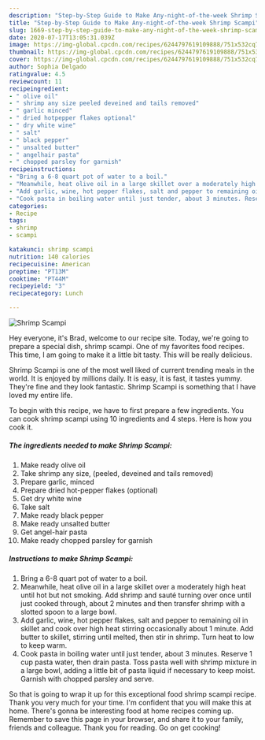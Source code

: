 ```yaml
---
description: "Step-by-Step Guide to Make Any-night-of-the-week Shrimp Scampi"
title: "Step-by-Step Guide to Make Any-night-of-the-week Shrimp Scampi"
slug: 1669-step-by-step-guide-to-make-any-night-of-the-week-shrimp-scampi
date: 2020-07-17T13:05:31.039Z
image: https://img-global.cpcdn.com/recipes/6244797619109888/751x532cq70/shrimp-scampi-recipe-main-photo.jpg
thumbnail: https://img-global.cpcdn.com/recipes/6244797619109888/751x532cq70/shrimp-scampi-recipe-main-photo.jpg
cover: https://img-global.cpcdn.com/recipes/6244797619109888/751x532cq70/shrimp-scampi-recipe-main-photo.jpg
author: Sophia Delgado
ratingvalue: 4.5
reviewcount: 11
recipeingredient:
- " olive oil"
- " shrimp any size peeled deveined and tails removed"
- " garlic minced"
- " dried hotpepper flakes optional"
- " dry white wine"
- " salt"
- " black pepper"
- " unsalted butter"
- " angelhair pasta"
- " chopped parsley for garnish"
recipeinstructions:
- "Bring a 6-8 quart pot of water to a boil."
- "Meanwhile, heat olive oil in a large skillet over a moderately high heat until hot but not smoking. Add shrimp and sauté turning over once until just cooked through, about 2 minutes and then transfer shrimp with a slotted spoon to a large bowl."
- "Add garlic, wine, hot pepper flakes, salt and pepper to remaining oil in skillet and cook over high heat stirring occasionally about 1 minute. Add butter to skillet, stirring until melted, then stir in shrimp. Turn heat to low to keep warm."
- "Cook pasta in boiling water until just tender, about 3 minutes. Reserve 1 cup pasta water, then drain pasta. Toss pasta well with shrimp mixture in a large bowl, adding a little bit of pasta liquid if necessary to keep moist. Garnish with chopped parsley and serve."
categories:
- Recipe
tags:
- shrimp
- scampi

katakunci: shrimp scampi 
nutrition: 140 calories
recipecuisine: American
preptime: "PT13M"
cooktime: "PT44M"
recipeyield: "3"
recipecategory: Lunch

---
```



![Shrimp Scampi](https://img-global.cpcdn.com/recipes/6244797619109888/751x532cq70/shrimp-scampi-recipe-main-photo.jpg)

Hey everyone, it's Brad, welcome to our recipe site. Today, we're going to prepare a special dish, shrimp scampi. One of my favorites food recipes. This time, I am going to make it a little bit tasty. This will be really delicious.

Shrimp Scampi is one of the most well liked of current trending meals in the world. It is enjoyed by millions daily. It is easy, it is fast, it tastes yummy. They're fine and they look fantastic. Shrimp Scampi is something that I have loved my entire life.




To begin with this recipe, we have to first prepare a few ingredients. You can cook shrimp scampi using 10 ingredients and 4 steps. Here is how you cook it.

<!--inarticleads1-->

##### The ingredients needed to make Shrimp Scampi:

1. Make ready  olive oil
1. Take  shrimp any size, (peeled, deveined and tails removed)
1. Prepare  garlic, minced
1. Prepare  dried hot-pepper flakes (optional)
1. Get  dry white wine
1. Take  salt
1. Make ready  black pepper
1. Make ready  unsalted butter
1. Get  angel-hair pasta
1. Make ready  chopped parsley for garnish




<!--inarticleads2-->

##### Instructions to make Shrimp Scampi:

1. Bring a 6-8 quart pot of water to a boil.
1. Meanwhile, heat olive oil in a large skillet over a moderately high heat until hot but not smoking. Add shrimp and sauté turning over once until just cooked through, about 2 minutes and then transfer shrimp with a slotted spoon to a large bowl.
1. Add garlic, wine, hot pepper flakes, salt and pepper to remaining oil in skillet and cook over high heat stirring occasionally about 1 minute. Add butter to skillet, stirring until melted, then stir in shrimp. Turn heat to low to keep warm.
1. Cook pasta in boiling water until just tender, about 3 minutes. Reserve 1 cup pasta water, then drain pasta. Toss pasta well with shrimp mixture in a large bowl, adding a little bit of pasta liquid if necessary to keep moist. Garnish with chopped parsley and serve.




So that is going to wrap it up for this exceptional food shrimp scampi recipe. Thank you very much for your time. I'm confident that you will make this at home. There's gonna be interesting food at home recipes coming up. Remember to save this page in your browser, and share it to your family, friends and colleague. Thank you for reading. Go on get cooking!
